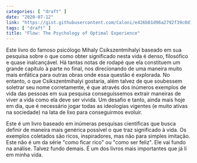 ```yaml
---
categories: [ "draft" ]
date: "2020-07-12"
link: "https://gist.githubusercontent.com/Caloni/e426b01d96a2792f39c0d7cba7c461ec/raw/4497840f5faa5abaaa73f1649958df412cd0ce02/flow.txt"
tags: [ "draft" ]
title: "Flow: The Psychology of Optimal Experience"
---
```

Este livro do famoso psicólogo Mihaly Csikszentmihalyi baseado em sua pesquisa sobre o que como obter significado nesta vida é denso, filosófico e quase inalcançável. Há tantas notas de rodapé que ela constituem um grande capítulo à parte no final, nos direcionando de uma maneira muito mais enfática para outras obras onde essa questão é explorada. No entanto, o que Csikszentmihalyi gostaria, além talvez de que soubessem soletrar seu nome corretamente, é que através dos inúmeros exemplos de vida das pessoas em sua pesquisa conseguíssemos extrair maneiras de viver a vida como ela deve ser vivida. Um desafio e tanto, ainda mais hoje em dia, que é necessário jogar todas as ideologias vigentes (e muito ativas na sociedade) na lata de lixo para conseguirmos evoluir.

Este é um livro baseado em inúmeras pesquisas científicas que busca definir de maneira mais genérica possível o que traz significado à vida. Os exemplos coletados são ricos, inspiradores, mas não para simples imitação. Este não é um da série "como ficar rico" ou "como ser feliz". Ele vai fundo na análise. Talvez fundo demais. É um dos livros mais importantes que já li em minha vida.
